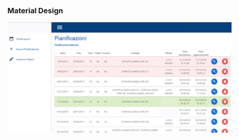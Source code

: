 ###  Material Design

<img src="resources/turni.png"/>

<!--img width="50%" src="resources/ticcru.png"/-->
